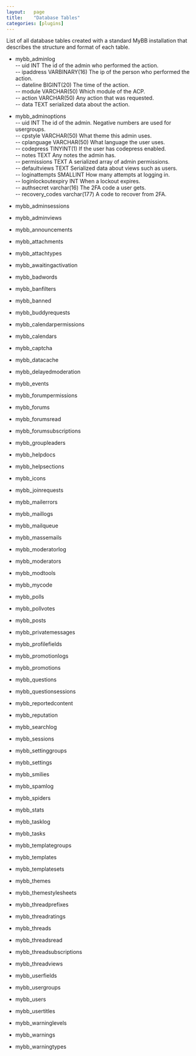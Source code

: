 ```yaml
---
layout:   page
title:    "Database Tables"
categories: [plugins]
---
```


List of all database tables created with a standard MyBB installation that describes the structure and format of each table.

- mybb_adminlog  
-- uid INT The id of the admin who performed the action.  
-- ipaddress VARBINARY(16) The ip of the person who performed the action.  
-- dateline BIGINT(20) The time of the action.  
-- module VARCHAR(50) Which module of the ACP.  
-- action VARCHAR(50) Any action that was requested.  
-- data TEXT serialized data about the action.  
  
- mybb_adminoptions  
-- uid INT The id of the admin.  Negative numbers are used for usergroups.    
-- cpstyle VARCHAR(50) What theme this admin uses.  
-- cplanguage VARCHAR(50) What language the user uses.  
-- codepress TINYINT(1) If the user has codepress enabled.  
-- notes TEXT Any notes the admin has.  
-- permissions TEXT A serialized array of admin permissions.  
-- defaultviews TEXT Serialized data about views such as users.  
-- loginattempts SMALLINT How many attempts at logging in.  
-- loginlockoutexpiry INT When a lockout expires.  
-- authsecret varchar(16) The 2FA code a user gets.  
-- recovery_codes varchar(177) A code to recover from 2FA.  
  
- mybb_adminsessions
- mybb_adminviews
- mybb_announcements
- mybb_attachments
- mybb_attachtypes
- mybb_awaitingactivation
- mybb_badwords
- mybb_banfilters
- mybb_banned
- mybb_buddyrequests
- mybb_calendarpermissions
- mybb_calendars
- mybb_captcha
- mybb_datacache
- mybb_delayedmoderation
- mybb_events
- mybb_forumpermissions
- mybb_forums
- mybb_forumsread
- mybb_forumsubscriptions
- mybb_groupleaders
- mybb_helpdocs
- mybb_helpsections
- mybb_icons
- mybb_joinrequests
- mybb_mailerrors
- mybb_maillogs
- mybb_mailqueue
- mybb_massemails
- mybb_moderatorlog
- mybb_moderators
- mybb_modtools
- mybb_mycode
- mybb_polls
- mybb_pollvotes
- mybb_posts
- mybb_privatemessages
- mybb_profilefields
- mybb_promotionlogs
- mybb_promotions
- mybb_questions
- mybb_questionsessions
- mybb_reportedcontent
- mybb_reputation
- mybb_searchlog
- mybb_sessions
- mybb_settinggroups
- mybb_settings
- mybb_smilies
- mybb_spamlog
- mybb_spiders
- mybb_stats
- mybb_tasklog
- mybb_tasks
- mybb_templategroups
- mybb_templates
- mybb_templatesets
- mybb_themes
- mybb_themestylesheets
- mybb_threadprefixes
- mybb_threadratings
- mybb_threads
- mybb_threadsread
- mybb_threadsubscriptions
- mybb_threadviews
- mybb_userfields
- mybb_usergroups
- mybb_users
- mybb_usertitles
- mybb_warninglevels
- mybb_warnings
- mybb_warningtypes
